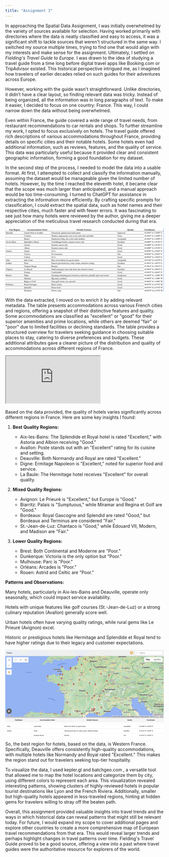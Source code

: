```yaml
---
title: "Assignment 3"
---
```


In approaching the Spatial Data Assignment, I was initially overwhelmed by the variety of sources available for selection. Having worked primarily with directories where the data is neatly classified and easy to access, it was a significant shift to tackle sources that weren't structured in the same way. I switched my source multiple times, trying to find one that would align with my interests and make sense for the assignment. Ultimately, I settled on *Fielding's Travel Guide to Europe*. I was drawn to the idea of studying a travel guide from a time long before digital travel apps like Booking.com or TripAdvisor existed. This historical perspective intrigued me, as I imagined how travelers of earlier decades relied on such guides for their adventures across Europe.


However, working with the guide wasn't straightforward. Unlike directories, it didn’t have a clear layout, so finding relevant data was tricky. Instead of being organized, all the information was in long paragraphs of text. To make it easier, I decided to focus on one country: France. This way, I could narrow down the data without being overwhelmed.

Even within France, the guide covered a wide range of travel needs, from restaurant recommendations to car rentals and shops. To further streamline my work, I opted to focus exclusively on hotels. The travel guide offered rich descriptions of various accommodations throughout France, providing details on specific cities and their notable hotels. Some hotels even had additional information, such as reviews, features, and the quality of service. This data was particularly useful because it provided clear and consistent geographic information, forming a good foundation for my dataset.

In the second step of the process, I needed to model the data into a usable format. At first, I attempted to collect and classify the information manually, assuming the dataset would be manageable given the limited number of hotels. However, by the time I reached the eleventh hotel, it became clear that the scope was much larger than anticipated, and a manual approach would be too time-consuming. I turned to ChatGPT for assistance in extracting the information more efficiently. By crafting specific prompts for classification, I could extract the spatial data, such as hotel names and their respective cities, much faster and with fewer errors. It was fascinating to see just how many hotels were reviewed by the author, giving me a deeper appreciation of the meticulous travel research conducted during that era.

![Alt Text](/assets/images/tableimage.jpg)

With the data extracted, I moved on to enrich it by adding relevant metadata.  The table presents accommodations across various French cities and regions, offering a snapshot of their distinctive features and quality. Some accommodations are classified as "excellent" or "good" for their superior amenities and prime locations, while others are deemed "fair" or "poor" due to limited facilities or declining standards. The table provides a structured overview for travelers seeking guidance in choosing suitable places to stay, catering to diverse preferences and budgets. These additional attributes gave a clearer picture of the distribution and quality of accommodations across different regions of France.

<iframe src="https://docs.google.com/spreadsheets/d/e/2PACX-1vTA1ome961DWl_zL_CtY7coBPk_pKLPx4mdkbZHL_lSMcxKFDYjSKFsKthjYT07l-ZpoOJYx7zsRwZ2/pubhtml?gid=0&amp;single=true&amp;widget=true&amp;headers=false"></iframe>

Based on the data provided, the quality of hotels varies significantly across different regions in France. Here are some key insights I found:

1. **Best Quality Regions:**
   - Aix-les-Bains: The Splendide et Royal hotel is rated "Excellent," with Astoria and Albion receiving "Good."
   - Avallon: Poste stands out with an "Excellent" rating for its cuisine and setting.
   - Deauville: Both Normandy and Royal are rated "Excellent."
   - Digne: Ermitage Napoleon is "Excellent," noted for superior food and service.
   - La Baule: The Hermitage hotel receives "Excellent" for overall quality.

2. **Mixed Quality Regions:**
   - Avignon: Le Prieuré is "Excellent," but Europe is "Good."
   - Biarritz: Palais is "Sumptuous," while Miramar and Regina et Golf are "Good."
   - Bordeaux: Royal Gascogne and Splendid are rated "Good," but Bordeaux and Terminus are considered "Fair."
   - St.-Jean-de-Luz: Chantaco is "Good," while Édouard VII, Modern, and Madison are "Fair."

3. **Lower Quality Regions:**
   - Brest: Both Continental and Moderne are "Poor."
   - Dunkerque: Victoria is the only option but "Poor."
   - Mulhouse: Parc is "Poor."
   - Orléans: Arcades is "Poor."
   - Rouen: Astrid and Celtic are "Poor."

**Patterns and Observations:**
 
 Many hotels, particularly in Aix-les-Bains and Deauville, operate only seasonally, which could impact service availability.
 
 Hotels with unique features like golf courses (St.-Jean-de-Luz) or a strong culinary reputation (Avallon) generally score well.
 
 Urban hotels often have varying quality ratings, while rural gems like Le Prieuré (Avignon) excel.

 Historic or prestigious hotels like Hermitage and Splendide et Royal tend to have higher ratings due to their legacy and customer expectations.

![Alt Text](/assets/images/mapimage.jpg)

So, the best region for hotels, based on the data, is Western France. Specifically, Deauville offers consistently high-quality accommodations, with multiple hotels like Normandy and Royal rated "Excellent." This makes the region stand out for travelers seeking top-tier hospitality.

To visualize the data, I used kepler.gl and batchgeo.com , a versatile tool that allowed me to map the hotel locations and categorize them by city, using different colors to represent each area. This visualization revealed interesting patterns, showing clusters of highly-reviewed hotels in popular tourist destinations like Lyon and the French Riviera. Additionally, smaller but high-quality hotels appeared in less-traveled regions, hinting at hidden gems for travelers willing to stray off the beaten path.


Overall, this assignment provided valuable insights into travel trends and the ways in which historical data can reveal patterns that might still be relevant today. For future, I would expand my scope to cover additional pages and explore other countries to create a more comprehensive map of European travel recommendations from that era. This would reveal larger trends and perhaps highlight changes in travel patterns over time. Fielding's Travel Guide proved to be a good source, offering a view into a past where travel guides were the authoritative resource for explorers of the world.

